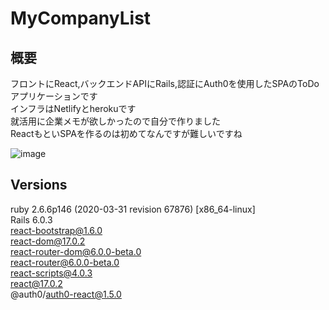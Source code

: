 # MyCompanyList
## 概要  
フロントにReact,バックエンドAPIにRails,認証にAuth0を使用したSPAのToDoアプリケーションです  
インフラはNetlifyとherokuです  
就活用に企業メモが欲しかったので自分で作りました  
ReactもといSPAを作るのは初めてなんですが難しいですね  

![image](https://user-images.githubusercontent.com/66783124/120598009-b6671900-c480-11eb-8f3f-e796ed4274a9.png)

## Versions
ruby 2.6.6p146 (2020-03-31 revision 67876) [x86_64-linux]  
Rails 6.0.3  
react-bootstrap@1.6.0  
react-dom@17.0.2  
react-router-dom@6.0.0-beta.0  
react-router@6.0.0-beta.0  
react-scripts@4.0.3  
react@17.0.2  
@auth0/auth0-react@1.5.0

